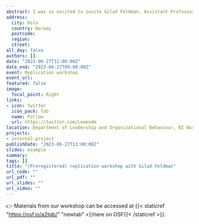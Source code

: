 ```yaml
---
abstract: I was so excited to invite Gilad Feldman, Assistant Professor at Hong Kong University, for a hands-on workshop on replications at our department. For two intensive days, Gilad walked us through every key stage of conducting a replication: We targeted a classic study to replicate, dissected the target to figure out how to replicate it, preregistered analytical plan and hypotheses, collected data, and even ended up with a manuscript draft that we worked on together. Researchers from three different departments participated in the workshop🎉. Gilad also delivered a fascinating talk at BI Norwegian Business School on how researchers can tackle challenges in science and society through the power of collaboration and team science (recording here: https://lnkd.in/dcevgWzE). 
address:
  city: Oslo
  country: Norway
  postcode: 
  region: 
  street: 
all_day: false
authors: []
date: "2023-06-27T12:00:00Z"
date_end: "2023-06-27T09:00:00Z"
event: Replication workshop
event_url: 
featured: false
image:
  focal_point: Right
links:
- icon: twitter
  icon_pack: fab
  name: Follow
  url: https://twitter.com/Lewendm
location: Department of Leadership and Organizational Behaviour, BI Norwegian Business School
projects:
- internal-project
publishDate: "2023-06-27T13:00:00Z"
slides: example
summary: 
tags: []
title: "(Preregistered) replication workshop with Gilad Feldman"
url_code: ""
url_pdf: ""
url_slides: ""
url_video: ""
---
```


👉 Materials from our workshop can be accessed at {{< staticref "https://osf.io/a2tgb/" "newtab" >}}here on OSF{{< /staticref >}}.
